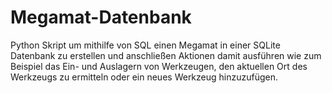 # Megamat-Datenbank
Python Skript um mithilfe von SQL einen Megamat in einer SQLite Datenbank zu erstellen und anschließen Aktionen damit ausführen wie zum Beispiel das Ein- und Auslagern von Werkzeugen, den aktuellen Ort des Werkzeugs zu ermitteln oder ein neues Werkzeug hinzuzufügen. 
